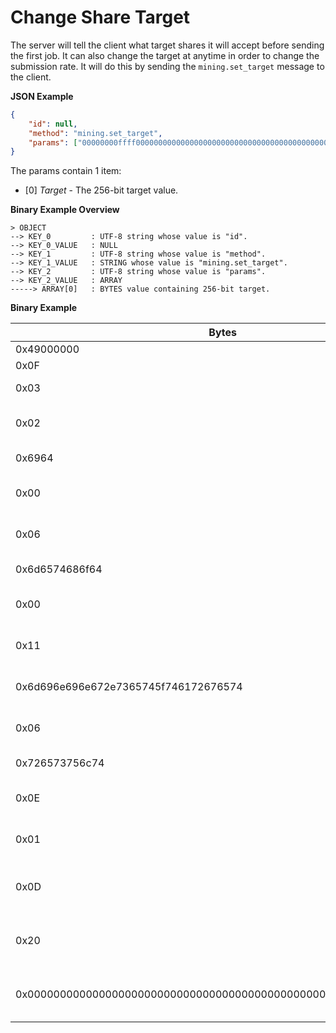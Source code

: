 # Change Share Target #

The server will tell the client what target shares it will accept before
sending the first job. It can also change the target at anytime in order
to change the submission rate. It will do this by sending
the `mining.set_target` message to the client.

__JSON Example__
```json
{
    "id": null,
    "method": "mining.set_target",
    "params": ["00000000ffff0000000000000000000000000000000000000000000000000000"]
}
```

The params contain 1 item:
- [0] _Target_ - The 256-bit target value.

__Binary Example Overview__
```
> OBJECT
--> KEY_0         : UTF-8 string whose value is "id".
--> KEY_0_VALUE   : NULL
--> KEY_1         : UTF-8 string whose value is "method".
--> KEY_1_VALUE   : STRING whose value is "mining.set_target".
--> KEY_2         : UTF-8 string whose value is "params".
--> KEY_2_VALUE   : ARRAY
-----> ARRAY[0]   : BYTES value containing 256-bit target.
```

__Binary Example__

| Bytes                       | Value           | Type        |
|-----------------------------|-----------------|-------------|
|0x49000000                   | 73              | DataSize    |
|0x0F                         | [OBJ](https://github.com/MintPond/bos/blob/master/FORMAT.md#obj) | DataType    |
|0x03                         | 3               | OBJ-> KeyCount|
|0x02                         | 2               | OBJ-> Key-0-> NameLength|
|0x6964                       | "id"            | OBJ-> Key-0-> Name|
|0x00                         | [NULL](https://github.com/MintPond/bos/blob/master/FORMAT.md#null) | OBJ-> Key-0-> Value-> DataType |
|0x06                         | 6               | OBJ-> Key-1-> NameLength|
|0x6d6574686f64               | "method"        | OBJ-> Key-1-> Name |
|0x00                         | [STRING](https://github.com/MintPond/bos/blob/master/FORMAT.md#string) | OBJ-> Key-1-> Value-> DataType |
|0x11                         | 17              | OBJ-> Key-1-> Value-> StringLength |
|0x6d696e696e672e7365745f746172676574 | "mining.set_target" | OBJ-> Key-1-> Value-> StringValue |
|0x06                         | 6               | OBJ-> Key-2-> NameLength |
|0x726573756c74               | "params"        | OBJ-> Key-2-> Name |
|0x0E                         | [ARRAY](https://github.com/MintPond/bos/blob/master/FORMAT.md#array) | OBJ-> Key-2-> Value-> DataType|
|0x01                         | 1               | OBJ-> Key-2-> Value-> ArrayCount|
|0x0D                         | [BYTES](https://github.com/MintPond/bos/blob/master/FORMAT.md#bytes) | OBJ-> Key-2-> Value-> Array[0]-> DataType |
|0x20                         | 32              | OBJ-> Key-2-> Value-> Array[0]-> BytesLength |
|0x0000000000000000000000000000000000000000000000000000ffff00000000 |  | OBJ-> Key-2-> Value-> Array[0]-> Bytes |
